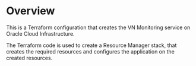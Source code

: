 # Overview
This is a Terraform configuration that creates the VN Monitoring service on Oracle Cloud Infrastructure.

The Terraform code is used to create a Resource Manager stack, that creates the required resources and configures the application on the created resources.